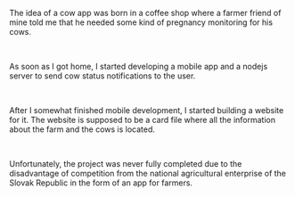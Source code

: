 The idea of a cow app was born in a coffee shop where a farmer friend of mine told me that he needed some kind of pregnancy monitoring for his cows.

<br>

As soon as I got home, I started developing a mobile app and a nodejs server to send cow status notifications to the user.

<br>

After I somewhat finished mobile development, I started building a website for it. The website is supposed to be a card file where all the information about the farm and the cows is located.

<br>

Unfortunately, the project was never fully completed due to the disadvantage of competition from the national agricultural enterprise of the Slovak Republic in the form of an app for farmers.